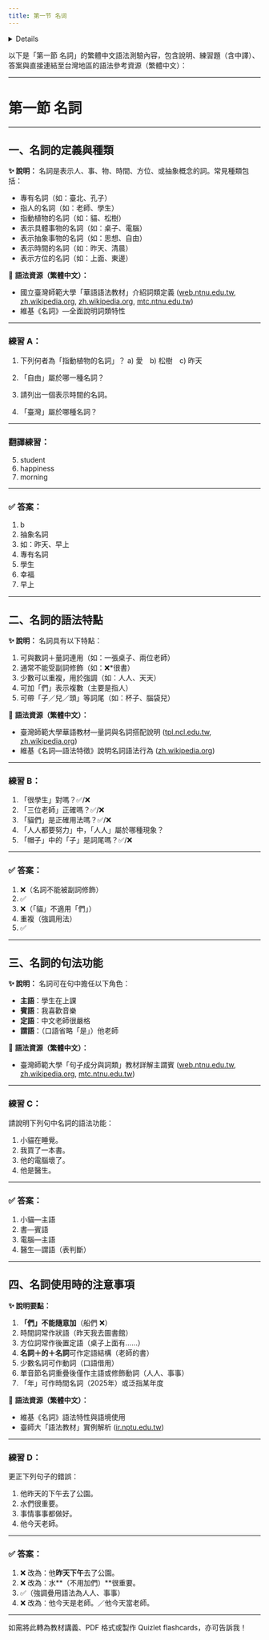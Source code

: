 ```yaml
---
title: 第一节 名词
---
```


<details>

```md

# 第一节 名词

## 一，名词的定义和种类

- 专有名词
- 指人的名词
- 指动植物的名词
- 表示具体事物的名词
- 表示抽象事物的名词
- 表示时间的名词
- 表示方位的名词

## 二，名词的语法特点

### （一）เติมคำบอกจำนวนและคำลักษณะนามได้

### （二）ทั่วไปไม่สามารถใช้คำกริยาวิเศษณ์ขยายได้

### （三）เพียงบางคำที่คำลักษณะนามซ้ำคำได้

### （四）~们

### （五）~子，~儿，~头

## 三，名词的用途

### (一) 做主语

### (二) 做宾语

### (三) 做定语

### (四) 做谓语

## 四，使用名词时需要注意的几个问题

### (一) 们

### (二) 关于时间词

### (三) 关于方位词

### (四) 的

### (五) คำนามทำหน้าที่เป็นบทขยายกริยา

### (六) คำนามที่ทำหน้าที่เป็นบทกริยาได้โดยตรง

### (七) คำนามพยางค์เดี่ยวเมื่อซ้ำคำจะทำหน้าที่ได้เพียงบทประธานหรือบทขยายกริยาเท่านั้น

### (八) 年

```
</details>

以下是「第一節 名詞」的繁體中文語法測驗內容，包含說明、練習題（含中譯）、答案與直接連結至台灣地區的語法參考資源（繁體中文）：

---

# 第一節 名詞

---

## 一、名詞的定義與種類

**✨ 說明：**
名詞是表示人、事、物、時間、方位、或抽象概念的詞。常見種類包括：

* 專有名詞（如：臺北、孔子）
* 指人的名詞（如：老師、學生）
* 指動植物的名詞（如：貓、松樹）
* 表示具體事物的名詞（如：桌子、電腦）
* 表示抽象事物的名詞（如：思想、自由）
* 表示時間的名詞（如：昨天、清晨）
* 表示方位的名詞（如：上面、東邊）

📘 **語法資源（繁體中文）：**

* 國立臺灣師範大學「華語語法教材」介紹詞類定義 ([web.ntnu.edu.tw][1], [zh.wikipedia.org][2], [zh.wikipedia.org][3], [mtc.ntnu.edu.tw][4])
* 維基《名詞》—全面說明詞類特性&#x20;

---

### 練習 A：

1. 下列何者為「指動植物的名詞」？
   a) 愛 b) 松樹 c) 昨天

2. 「自由」屬於哪一種名詞？

3. 請列出一個表示時間的名詞。

4. 「臺灣」屬於哪種名詞？

---

### 翻譯練習：

5. student
6. happiness
7. morning

---

### ✅ 答案：

1. b
2. 抽象名詞
3. 如：昨天、早上
4. 專有名詞
5. 學生
6. 幸福
7. 早上

---

## 二、名詞的語法特點

**✨ 說明：**
名詞具有以下特點：

1. 可與數詞＋量詞連用（如：一張桌子、兩位老師）
2. 通常不能受副詞修飾（如：❌\*很書）
3. 少數可以重複，用於強調（如：人人、天天）
4. 可加「們」表示複數（主要是指人）
5. 可帶「子／兒／頭」等詞尾（如：杯子、腦袋兒）

📘 **語法資源（繁體中文）：**

* 臺灣師範大學華語教材—量詞與名詞搭配說明 ([tpl.ncl.edu.tw][5], [zh.wikipedia.org][2])
* 維基《名詞—語法特徵》說明名詞語法行為 ([zh.wikipedia.org][2])

---

### 練習 B：

1. 「很學生」對嗎？✅/❌
2. 「三位老師」正確嗎？✅/❌
3. 「貓們」是正確用法嗎？✅/❌
4. 「人人都要努力」中，「人人」屬於哪種現象？
5. 「帽子」中的「子」是詞尾嗎？✅/❌

---

### ✅ 答案：

1. ❌（名詞不能被副詞修飾）
2. ✅
3. ❌（「貓」不適用「們」）
4. 重複（強調用法）
5. ✅

---

## 三、名詞的句法功能

**✨ 說明：**
名詞可在句中擔任以下角色：

* **主語**：學生在上課
* **賓語**：我喜歡音樂
* **定語**：中文老師很嚴格
* **謂語**：（口語省略「是」）他老師

📘 **語法資源（繁體中文）：**

* 臺灣師範大學「句子成分與詞類」教材詳解主謂賓 ([web.ntnu.edu.tw][1], [zh.wikipedia.org][3], [mtc.ntnu.edu.tw][4])

---

### 練習 C：

請說明下列句中名詞的語法功能：

1. 小貓在睡覺。
2. 我買了一本書。
3. 他的電腦壞了。
4. 他是醫生。

---

### ✅ 答案：

1. 小貓—主語
2. 書—賓語
3. 電腦—主語
4. 醫生—謂語（表判斷）

---

## 四、名詞使用時的注意事項

**✨ 說明要點：**

1. **「們」不能隨意加**（船們 ❌）
2. 時間詞常作狀語（昨天我去圖書館）
3. 方位詞常作後置定語（桌子上面有……）
4. **名詞＋的＋名詞**可作定語結構（老師的書）
5. 少數名詞可作動詞（口語借用）
6. 單音節名詞重疊後僅作主語或修飾動詞（人人、事事）
7. 「年」可作時間名詞（2025年）或泛指某年度

📘 **語法資源（繁體中文）：**

* 維基《名詞》語法特性與語境使用&#x20;
* 臺師大「語法教材」實例解析 ([ir.nptu.edu.tw][6])

---

### 練習 D：

更正下列句子的錯誤：

1. 他昨天的下午去了公園。
2. 水們很重要。
3. 事情事事都做好。
4. 他今天老師。

---

### ✅ 答案：

1. ❌ 改為：他**昨天下午**去了公園。
2. ❌ 改為：水\*\*（不用加們）\*\*很重要。
3. ✅（強調疊用語法為人人、事事）
4. ❌ 改為：他今天是老師。／他今天當老師。

---

如需將此轉為教材講義、PDF 格式或製作 Quizlet flashcards，亦可告訴我！

[1]: https://web.ntnu.edu.tw/~lchang/yufayongyu_2000.pdf?utm_source=chatgpt.com "[PDF] 華語教材中的語法用語 - 國立臺灣師範大學"
[2]: https://zh.wikipedia.org/wiki/%E5%90%8D%E8%A9%9E?utm_source=chatgpt.com "名詞"
[3]: https://zh.wikipedia.org/wiki/%E8%87%BA%E7%81%A3%E5%8F%B0%E8%AA%9E%E7%BE%85%E9%A6%AC%E5%AD%97%E6%8B%BC%E9%9F%B3%E6%96%B9%E6%A1%88?utm_source=chatgpt.com "臺灣台語羅馬字拼音方案"
[4]: https://mtc.ntnu.edu.tw/upload_files/resource/download/Contemporary-Chinese/1.pdf?utm_source=chatgpt.com "[PDF] 當代中文課程A Course in Contemporary Chinese - 國語教學中心"
[5]: https://tpl.ncl.edu.tw/NclService/pdfdownload?filePath=lV8OirTfsslWcCxIpLbUfvtkl6y56mnseBD2t_ICWKDOQMYoviKJpWZOK73_3WTa&imgType=Bn5sH4BGpJw%3D&key=f2Ow4yIldnNnKFVfucePgCp_lohHilDs0enBXP8bkPMeVVU9OyINO4qBZJhLTxWd&xmlId=0005859644&utm_source=chatgpt.com "[PDF] 教學錦囊- 淺談華語量詞- 從一隻狗還是一條狗說起"
[6]: https://ir.nptu.edu.tw/bitstream/987654321/20547/1/108NPTU1612005-001.pdf?utm_source=chatgpt.com "[PDF] 華語教材中的量詞研究 - 屏東大學機構典藏NPTUIR"
